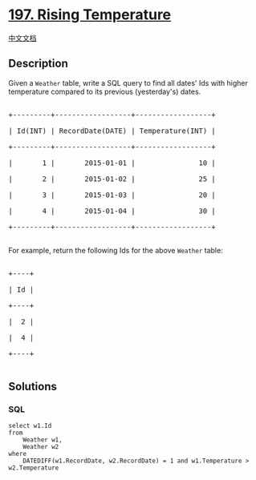 # [197. Rising Temperature](https://leetcode.com/problems/rising-temperature)

[中文文档](/solution/0100-0199/0197.Rising%20Temperature/README.md)

## Description

<p>Given a <code>Weather</code> table, write a SQL query to find all dates&#39; Ids with higher temperature compared to its previous (yesterday&#39;s) dates.</p>

<pre>

+---------+------------------+------------------+

| Id(INT) | RecordDate(DATE) | Temperature(INT) |

+---------+------------------+------------------+

|       1 |       2015-01-01 |               10 |

|       2 |       2015-01-02 |               25 |

|       3 |       2015-01-03 |               20 |

|       4 |       2015-01-04 |               30 |

+---------+------------------+------------------+

</pre>

<p>For example, return the following Ids for the above <code>Weather</code> table:</p>

<pre>

+----+

| Id |

+----+

|  2 |

|  4 |

+----+

</pre>

## Solutions

<!-- tabs:start -->

### **SQL**

```
select w1.Id
from
    Weather w1,
    Weather w2
where
    DATEDIFF(w1.RecordDate, w2.RecordDate) = 1 and w1.Temperature > w2.Temperature
```

<!-- tabs:end -->

